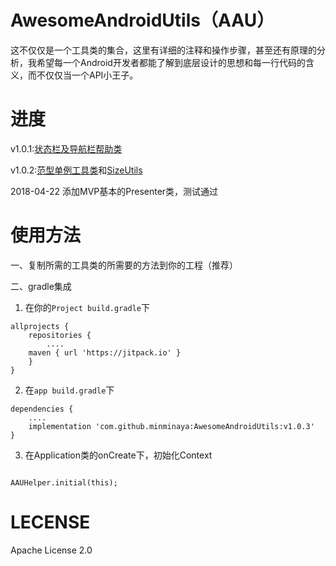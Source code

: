 # AwesomeAndroidUtils（AAU）

这不仅仅是一个工具类的集合，这里有详细的注释和操作步骤，甚至还有原理的分析，我希望每一个Android开发者都能了解到底层设计的思想和每一行代码的含义，而不仅仅当一个API小王子。

# 进度

v1.0.1:[状态栏及导航栏帮助类](/MD/BarsHelper.md)


v1.0.2:[范型单例工具类](/MD/SingletonHelper.md)和[SizeUtils](/MD/SizeUtils.md)

2018-04-22 添加MVP基本的Presenter类，测试通过

# 使用方法

一、复制所需的工具类的所需要的方法到你的工程（推荐）

二、gradle集成


1. 在你的```Project build.gradle```下

```
allprojects {
    repositories {
        ....
   	maven { url 'https://jitpack.io' }
    }
}
```
2. 在```app build.gradle```下

```
dependencies {
    ....
    implementation 'com.github.minminaya:AwesomeAndroidUtils:v1.0.3'
}
```

3. 在Application类的onCreate下，初始化Context

```

AAUHelper.initial(this);

```


# LECENSE

Apache License 2.0
